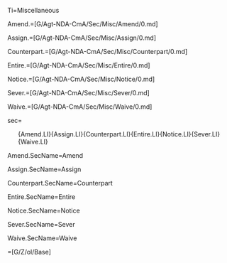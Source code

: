 Ti=Miscellaneous

Amend.=[G/Agt-NDA-CmA/Sec/Misc/Amend/0.md]

Assign.=[G/Agt-NDA-CmA/Sec/Misc/Assign/0.md]

Counterpart.=[G/Agt-NDA-CmA/Sec/Misc/Counterpart/0.md]

Entire.=[G/Agt-NDA-CmA/Sec/Misc/Entire/0.md]

Notice.=[G/Agt-NDA-CmA/Sec/Misc/Notice/0.md]

Sever.=[G/Agt-NDA-CmA/Sec/Misc/Sever/0.md]

Waive.=[G/Agt-NDA-CmA/Sec/Misc/Waive/0.md]

sec=<ol>{Amend.LI}{Assign.LI}{Counterpart.LI}{Entire.LI}{Notice.LI}{Sever.LI}{Waive.LI}</ol>

Amend.SecName=Amend

Assign.SecName=Assign

Counterpart.SecName=Counterpart

Entire.SecName=Entire

Notice.SecName=Notice

Sever.SecName=Sever

Waive.SecName=Waive

=[G/Z/ol/Base]